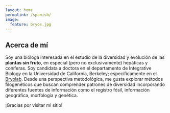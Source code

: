 ```yaml
---
layout: home
permalink: /spanish/
image:
  feature: bryos.jpg
---
```


<h2> Acerca de mí </h2>

Soy una bióloga interesada en el estudio de la diversidad y evolución de las **plantas sin fruto**, en especial (pero no exclusivamente) hepáticas y coníferas. Soy candidata a doctora en el departamento de Integrative Biology en la Universidad de California, Berkeley; específicamente en el [Bryolab](https://bryolab.berkeley.edu).
Desde una perspectiva metodológica, me gusta explorar métodos filogenéticos que buscan comprender patrones de diversidad incorporando diferentes fuentes de información como el registro fósil, información geográfica, morfología y genética.

¡Gracias por visitar mi sitio!
